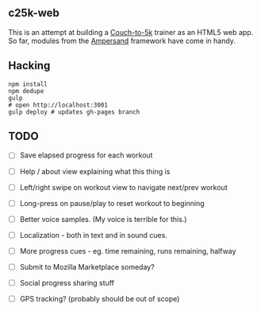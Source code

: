 c25k-web
--------

This is an attempt at building a [Couch-to-5k][c25k] trainer as an HTML5
web app. So far, modules from the [Ampersand][] framework have come in
handy.

[c25k]: http://www.coolrunning.com/engine/2/2_3/181.shtml
[ampersand]: http://ampersandjs.com/

Hacking
-------
```
npm install
npm dedupe
gulp
# open http://localhost:3001
gulp deploy # updates gh-pages branch
```

TODO
----

- [ ] Save elapsed progress for each workout

- [ ] Help / about view explaining what this thing is

- [ ] Left/right swipe on workout view to navigate next/prev workout

- [ ] Long-press on pause/play to reset workout to beginning

- [ ] Better voice samples. (My voice is terrible for this.)

- [ ] Localization - both in text and in sound cues.

- [ ] More progress cues - eg. time remaining, runs remaining, halfway

- [ ] Submit to Mozilla Marketplace someday?

- [ ] Social progress sharing stuff

- [ ] GPS tracking? (probably should be out of scope)
